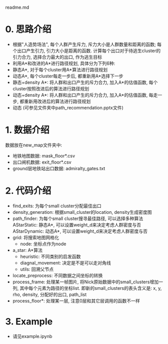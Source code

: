 readme.md

# 0. 思路介绍
 - 根据"人造势场法", 每个人群产生斥力, 斥力大小是人群数量和距离的函数; 每个出口产生引力, 引力大小是距离的函数. 计算每个出口对于待逃生cluster的引力合力, 选择合力最大的出口, 作为逃生目标
 - 利用A\*和改进的A\*进行路径规划, 具体分为下列6种:
  - 静态A\*, 对于每个cluster用A\*算法进行路径规划
  - 动态A\*, 每个cluster每走一步后, 都重新用A\*选择下一步
  - 静态+density A\*: 将人群和出口产生的斥力合力, 加入A\*的估值函数, 每个cluster按照改进后的算法进行路径规划
  - 动态+density A\*: 将人群和出口产生的斥力合力, 加入A\*的估值函数, 每走一步, 都重新用改进后的算法进行路径规划
  - 动态
 (可参见文件夹中path_recommendation.pptx文件)

# 1. 数据介绍
数据放在new_map文件夹中:
  - 地铁地图数据: mask_floor*.csv
  - 出口闸机数据: exit_floor*.csv
  - ground层地铁站出口数据: admiralty_gates.txt

# 2. 代码介绍
- find_exits: 为每个small cluster分配最佳出口
- density_generation: 根据small_cluster的location, density生成密度图
- path_finder: 为每个small cluster搜寻最佳路径, 可以选择多种算法
AStarStatic: 静态A\*, 可以设置weight_d来决定考虑人群密度与否 
AStarDynamic: 动态A\*, 可以设置weight_d来决定考虑人群密度与否
- grid: 将搜索地图网格化
  - node: 坐标点作为node
- a_star: A*算法
  - heuristic: 不同类别的启发函数 
  - diagnal_movement: 决定是不是可以走对角线
  - utils: 回溯父节点
- locate_preprocess: 不同数据之间坐标的转换
- process_frame: 处理某一帧图片, 将Nick原始数据中的small_clusters增加一列, 其中每个元素为路径的坐标list. 即新的small_clusters的表头含义是: x, y, rho, density, 分配好的出口, path_list 
- process_floor*: 处理某一层, 注意0层和其它层调用的函数不一样

# 3. Example
- 请见example.ipynb
